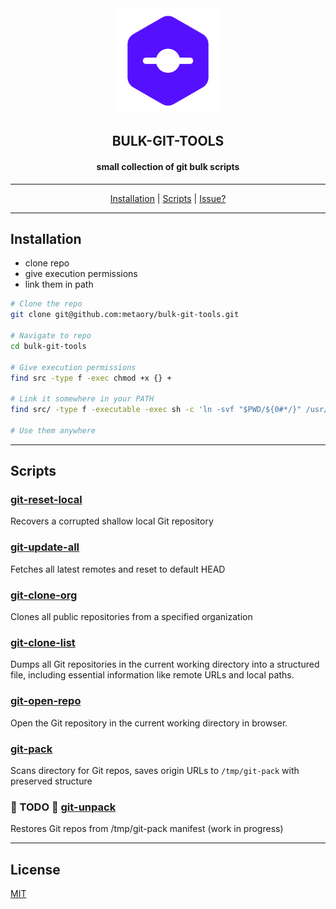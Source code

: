 <div align="center">
  <img src=".github/assets/logo.png" width="168px"/>
  <h2>BULK-GIT-TOOLS</h2>
  <h4>small collection of git bulk scripts</h4>
  <hr/>
  <a href="#installation">Installation</a> |
  <a href="#scripts">Scripts</a> |
  <a href="https://github.com/metaory/bulk-git-tools/issues/new">Issue?</a>
</div>

---

Installation
------------

- clone repo
- give execution permissions
- link them in path

```sh
# Clone the repo
git clone git@github.com:metaory/bulk-git-tools.git

# Navigate to repo
cd bulk-git-tools

# Give execution permissions
find src -type f -exec chmod +x {} +

# Link it somewhere in your PATH
find src/ -type f -executable -exec sh -c 'ln -svf "$PWD/${0#*/}" /usr/bin/${0#*/}' {} \;

# Use them anywhere
```

---

Scripts
-------

### [git-reset-local](src/git-reset-local)
Recovers a corrupted shallow local Git repository

### [git-update-all](src/git-update-all)
Fetches all latest remotes and reset to default HEAD

### [git-clone-org](src/git-clone-org)
Clones all public repositories from a specified organization

### [git-clone-list](src/git-clone-list)
Dumps all Git repositories in the current working directory into a structured file,
including essential information like remote URLs and local paths.

### [git-open-repo](src/git-open-repo)
Open the Git repository in the current working directory in browser.

### [git-pack](src/git-pack)
Scans directory for Git repos, saves origin URLs to `/tmp/git-pack` with preserved structure

### 🚧 TODO 🚧 [git-unpack](src/git-unpack)
Restores Git repos from /tmp/git-pack manifest (work in progress)

---

License
-------
[MIT](LICENSE)
